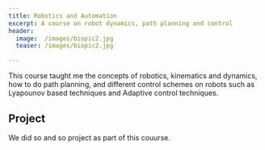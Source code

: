 ```yaml
---
title: Robotics and Automation
excerpt: A course on robot dynamics, path planning and control
header:
  image:  /images/biopic2.jpg
  teaser: /images/biopic2.jpg

---
```


This course taught me the concepts of robotics, kinematics and dynamics, how to do path planning, and different control schemes on robots such as
Lyapounov based techniques and Adaptive control techniques.

## Project

We did so and so project as part of this couurse. 
